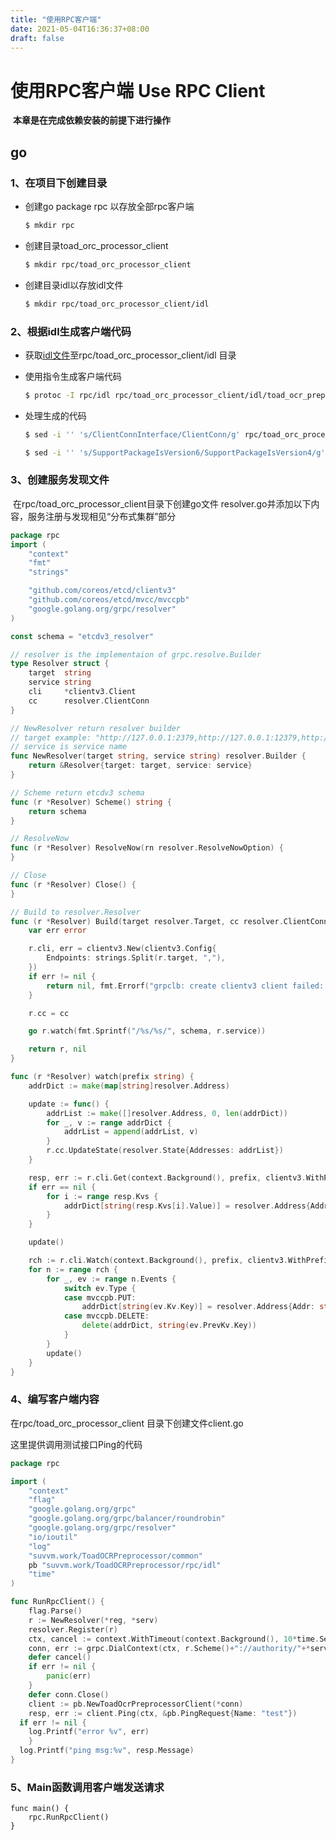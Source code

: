 ```yaml
---
title: "使用RPC客户端"
date: 2021-05-04T16:36:37+08:00
draft: false
---
```


# 使用RPC客户端 Use RPC Client

​	**本章是在完成依赖安装的前提下进行操作**

## go

### 1、在项目下创建目录

- 创建go package rpc 以存放全部rpc客户端

  ```sh
  $ mkdir rpc
  ```

- 创建目录toad_orc_processor_client

  ```sh
  $ mkdir rpc/toad_orc_processor_client
  ```

- 创建目录idl以存放idl文件

  ```sh
  $ mkdir rpc/toad_orc_processor_client/idl
  ```

### 2、根据idl生成客户端代码

- 获取[idl文件](https://github.com/suvvm/ToadOCRPreprocessor/blob/master/rpc/idl/toad_ocr_preprocessor.proto)至rpc/toad_orc_processor_client/idl 目录

- 使用指令生成客户端代码

  ```sh
  $ protoc -I rpc/idl rpc/toad_orc_processor_client/idl/toad_ocr_preprocessor.proto --go_out=plugins=grpc:rpc/idl
  ```

- 处理生成的代码

  ```sh
  $ sed -i '' 's/ClientConnInterface/ClientConn/g' rpc/toad_orc_processor_client/idl/toad_ocr_preprocessor.pb.go

  $ sed -i '' 's/SupportPackageIsVersion6/SupportPackageIsVersion4/g' rpc/toad_orc_processor_client/idl/toad_ocr_preprocessor.pb.go
  ```

### 3、创建服务发现文件

​	在rpc/toad_orc_processor_client目录下创建go文件 resolver.go并添加以下内容，服务注册与发现相见“分布式集群”部分

```go
package rpc
import (
	"context"
	"fmt"
	"strings"

	"github.com/coreos/etcd/clientv3"
	"github.com/coreos/etcd/mvcc/mvccpb"
	"google.golang.org/grpc/resolver"
)

const schema = "etcdv3_resolver"

// resolver is the implementaion of grpc.resolve.Builder
type Resolver struct {
	target  string
	service string
	cli     *clientv3.Client
	cc      resolver.ClientConn
}

// NewResolver return resolver builder
// target example: "http://127.0.0.1:2379,http://127.0.0.1:12379,http://127.0.0.1:22379"
// service is service name
func NewResolver(target string, service string) resolver.Builder {
	return &Resolver{target: target, service: service}
}

// Scheme return etcdv3 schema
func (r *Resolver) Scheme() string {
	return schema
}

// ResolveNow
func (r *Resolver) ResolveNow(rn resolver.ResolveNowOption) {
}

// Close
func (r *Resolver) Close() {
}

// Build to resolver.Resolver
func (r *Resolver) Build(target resolver.Target, cc resolver.ClientConn, opts resolver.BuildOption) (resolver.Resolver, error) {
	var err error

	r.cli, err = clientv3.New(clientv3.Config{
		Endpoints: strings.Split(r.target, ","),
	})
	if err != nil {
		return nil, fmt.Errorf("grpclb: create clientv3 client failed: %v", err)
	}

	r.cc = cc

	go r.watch(fmt.Sprintf("/%s/%s/", schema, r.service))

	return r, nil
}

func (r *Resolver) watch(prefix string) {
	addrDict := make(map[string]resolver.Address)

	update := func() {
		addrList := make([]resolver.Address, 0, len(addrDict))
		for _, v := range addrDict {
			addrList = append(addrList, v)
		}
		r.cc.UpdateState(resolver.State{Addresses: addrList})
	}

	resp, err := r.cli.Get(context.Background(), prefix, clientv3.WithPrefix())
	if err == nil {
		for i := range resp.Kvs {
			addrDict[string(resp.Kvs[i].Value)] = resolver.Address{Addr: string(resp.Kvs[i].Value)}
		}
	}

	update()

	rch := r.cli.Watch(context.Background(), prefix, clientv3.WithPrefix(), clientv3.WithPrevKV())
	for n := range rch {
		for _, ev := range n.Events {
			switch ev.Type {
			case mvccpb.PUT:
				addrDict[string(ev.Kv.Key)] = resolver.Address{Addr: string(ev.Kv.Value)}
			case mvccpb.DELETE:
				delete(addrDict, string(ev.PrevKv.Key))
			}
		}
		update()
	}
}

```

### 4、编写客户端内容

在rpc/toad_orc_processor_client 目录下创建文件client.go

这里提供调用测试接口Ping的代码

```go
package rpc

import (
	"context"
	"flag"
	"google.golang.org/grpc"
	"google.golang.org/grpc/balancer/roundrobin"
	"google.golang.org/grpc/resolver"
	"io/ioutil"
	"log"
	"suvvm.work/ToadOCRPreprocessor/common"
	pb "suvvm.work/ToadOCRPreprocessor/rpc/idl"
	"time"
)

func RunRpcClient() {
	flag.Parse()
	r := NewResolver(*reg, *serv)
	resolver.Register(r)
	ctx, cancel := context.WithTimeout(context.Background(), 10*time.Second)
	conn, err := grpc.DialContext(ctx, r.Scheme()+"://authority/"+*serv, grpc.WithInsecure(), grpc.WithBalancerName(roundrobin.Name), grpc.WithBlock())
	defer cancel()
	if err != nil {
		panic(err)
	}
	defer conn.Close()
	client := pb.NewToadOcrPreprocessorClient(*conn)
	resp, err := client.Ping(ctx, &pb.PingRequest{Name: "test"})
  if err != nil {
    log.Printf("error %v", err)
	}
  log.Printf("ping msg:%v", resp.Message)
}

```

### 5、Main函数调用客户端发送请求

```
func main() {
	rpc.RunRpcClient()
}
```

